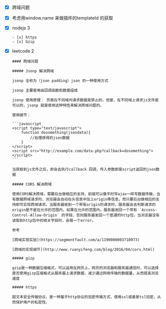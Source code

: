 - [x] 跨域问题

- [x] 考虑用window.name 来做插件的templateId 的获取

- [x] nodejs 3

      - [x] https
      - [x] Gzip

- [x] leetcode 2

      #### 跨域问题

      ##### Jsonp 解决跨域

      jsonp 全称为（json padding）json 的一种使用方式

      jsonp 主要是用由回调函数和数据组成

      jsonp 使用原理： 页面在不同域内请求数据是禁止的，但是，在不同域上请求js文件是可以的，jsonp 就是使用这种特性来解决跨域问题的。

      使用细节： 

      ```javascript
      <script type="text/javascript">
          function dosomething(jsondata){
              //处理获得的json数据
          }
      </script>
      <script src="http://example.com/data.php?callback=dosomething"></script>
      ```

      当获取到js文件之后，即会去执行callback 回调，传入参数即是script返回的json数据

      ##### CORS 解决跨域

      使用CORS解决跨域，需要后台做相应的支持，前端可以像平时写ajax一样写数据传输，当有数据跨域请求时，浏览器会自动在头信息中加上origin等信息，而只要后台做相应的支持即可实现跨域请求。当服务器收到一个带有origin的请求时，服务器会去判断请求的origin是不是在允许的范围内，如果在允许的范围内，服务器发回一个带有 `Access-Control-Allow-Origin` 的字段，否则服务器发回一个普通的http包，当浏览器没有读取到http包中的相关字段时，会报一个error。

      参考 

      [跨域实现实验](https://segmentfault.com/a/1190000003710973)

      [跨域的实现细节](http://www.ruanyifeng.com/blog/2016/04/cors.html)

      ##### gizp

      gzip是一种数据压缩格式，可以运用在网页上，网页的浏览器和服务器通信时，可以选择是否使用gizp压缩格式从服务器上请求数据，减少通过网络传输的数据量，从而提高浏览速度

      ##### https

      超文本安全传输协议，是一种基于http协议的加密传输方式，使用ssl或者是tsl加密，从而保护用户的私密性。

      ​

      ​

      ​



